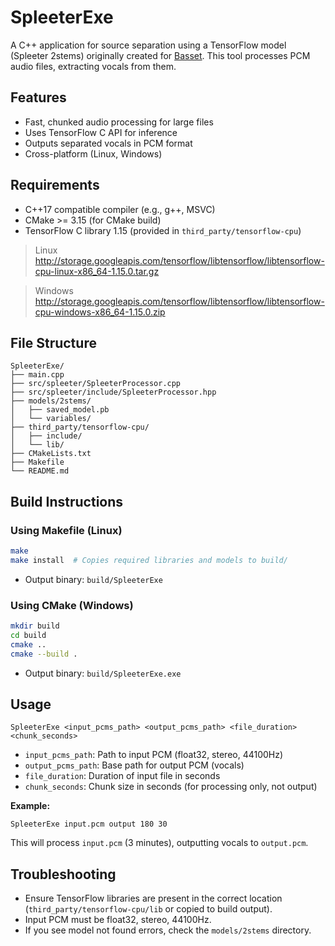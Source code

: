 # SpleeterExe

A C++ application for source separation using a TensorFlow model (Spleeter 2stems) originally created for [Basset](https://github.com/mohammadmansour200/basset). This tool processes PCM audio files, extracting vocals from them.

## Features

- Fast, chunked audio processing for large files
- Uses TensorFlow C API for inference
- Outputs separated vocals in PCM format
- Cross-platform (Linux, Windows)

## Requirements

- C++17 compatible compiler (e.g., g++, MSVC)
- CMake >= 3.15 (for CMake build)
- TensorFlow C library 1.15 (provided in `third_party/tensorflow-cpu`)

> Linux http://storage.googleapis.com/tensorflow/libtensorflow/libtensorflow-cpu-linux-x86_64-1.15.0.tar.gz

> Windows http://storage.googleapis.com/tensorflow/libtensorflow/libtensorflow-cpu-windows-x86_64-1.15.0.zip

## File Structure

```
SpleeterExe/
├── main.cpp
├── src/spleeter/SpleeterProcessor.cpp
├── src/spleeter/include/SpleeterProcessor.hpp
├── models/2stems/
│   ├── saved_model.pb
│   └── variables/
├── third_party/tensorflow-cpu/
│   ├── include/
│   └── lib/
├── CMakeLists.txt
├── Makefile
└── README.md
```

## Build Instructions

### Using Makefile (Linux)

```sh
make
make install  # Copies required libraries and models to build/
```

- Output binary: `build/SpleeterExe`

### Using CMake (Windows)

```sh
mkdir build
cd build
cmake ..
cmake --build .
```

- Output binary: `build/SpleeterExe.exe`

## Usage

```
SpleeterExe <input_pcms_path> <output_pcms_path> <file_duration> <chunk_seconds>
```

- `input_pcms_path`: Path to input PCM (float32, stereo, 44100Hz)
- `output_pcms_path`: Base path for output PCM (vocals)
- `file_duration`: Duration of input file in seconds
- `chunk_seconds`: Chunk size in seconds (for processing only, not output)

**Example:**

```
SpleeterExe input.pcm output 180 30
```

This will process `input.pcm` (3 minutes), outputting vocals to `output.pcm`.

## Troubleshooting

- Ensure TensorFlow libraries are present in the correct location (`third_party/tensorflow-cpu/lib` or copied to build output).
- Input PCM must be float32, stereo, 44100Hz.
- If you see model not found errors, check the `models/2stems` directory.
